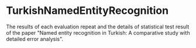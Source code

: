 # TurkishNamedEntityRecognition
The results of each evaluation repeat and the details of statistical test result of the paper "Named entity recognition in Turkish: A comparative study with detailed error analysis". 
